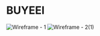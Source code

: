 # BUYEEI

![Wireframe - 1](https://github.com/brendabarraza/BUYEEI/assets/74740129/c697a78a-cd77-42fd-9b00-e991c3ff0bf5)
![Wireframe - 2(1)](https://github.com/brendabarraza/BUYEEI/assets/74740129/9c56325f-ebb7-4be3-8562-ee82981a1cde)
